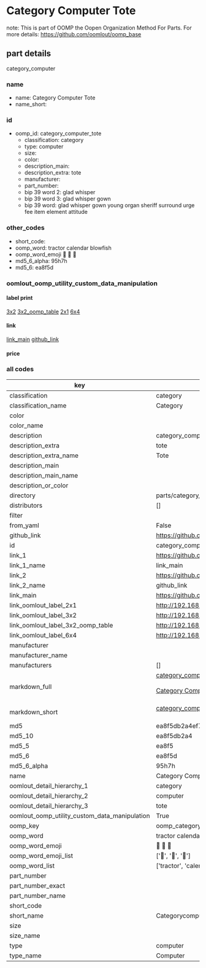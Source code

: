 # Category Computer Tote  

note: This is part of OOMP the Oopen Organization Method For Parts. For more details: https://github.com/oomlout/oomp_base

##  part details



category_computer

### name
* name: Category Computer Tote
* name_short: 
### id
* oomp_id: category_computer_tote
  * classification: category
  * type: computer
  * size: 
  * color: 
  * description_main: 
  * description_extra: tote
  * manufacturer: 
  * part_number: 
  * bip 39 word 2: glad whisper
  * bip 39 word 3: glad whisper gown
  * bip 39 word: glad whisper gown young organ sheriff surround urge fee item element attitude

### other_codes
* short_code: 
* oomp_word: tractor calendar blowfish
* oomp_word_emoji :tractor: :calendar: :blowfish:
* md5_6_alpha: 95h7h
* md5_6: ea8f5d






### oomlout_oomp_utility_custom_data_manipulation
#### label print
[3x2](http://192.168.1.245:1112/?label=oomp%2095h7h)
[3x2_oomp_table](http://192.168.1.107:1112/?label=oomp%2095h7h)
[2x1](http://192.168.1.242:1112/?label=oomp%2095h7h)
[6x4](http://192.168.1.55:1112/?label=oomp%2095h7h)    

#### link

[link_main](https://github.com/oomlout/oomlout_oomp_current_version_messy/tree/main/parts/category_computer_tote) [github_link](https://github.com/oomlout/oomlout_oomp_part_src/tree/main/parts/category_computer_tote)                             

#### price







### all codes 
| key | value |  
| --- | --- |  
| classification | category |  
| classification_name | Category |  
| color |  |  
| color_name |  |  
| description | category_computer |  
| description_extra | tote |  
| description_extra_name | Tote |  
| description_main |  |  
| description_main_name |  |  
| description_or_color |   |  
| directory | parts/category_computer_tote |  
| distributors | [] |  
| filter |  |  
| from_yaml | False |  
| github_link | https://github.com/oomlout/oomlout_oomp_part_src/tree/main/parts/category_computer_tote |  
| id | category_computer_tote |  
| link_1 | https://github.com/oomlout/oomlout_oomp_current_version_messy/tree/main/parts/category_computer_tote |  
| link_1_name | link_main |  
| link_2 | https://github.com/oomlout/oomlout_oomp_part_src/tree/main/parts/category_computer_tote |  
| link_2_name | github_link |  
| link_main | https://github.com/oomlout/oomlout_oomp_current_version_messy/tree/main/parts/category_computer_tote |  
| link_oomlout_label_2x1 | http://192.168.1.242:1112/?label=oomp%2095h7h |  
| link_oomlout_label_3x2 | http://192.168.1.245:1112/?label=oomp%2095h7h |  
| link_oomlout_label_3x2_oomp_table | http://192.168.1.107:1112/?label=oomp%2095h7h |  
| link_oomlout_label_6x4 | http://192.168.1.55:1112/?label=oomp%2095h7h |  
| manufacturer |  |  
| manufacturer_name |  |  
| manufacturers | [] |  
| markdown_full | [category_computer_tote](https://github.com/oomlout/oomlout_oomp_current_version_messy/tree/main/parts/category_computer_tote)<br>[](https://github.com/oomlout/oomlout_oomp_current_version_messy/tree/main/parts/category_computer_tote)<br>[Category Computer Tote](https://github.com/oomlout/oomlout_oomp_current_version_messy/tree/main/parts/category_computer_tote)<br><br> |  
| markdown_short | [category_computer_tote](https://github.com/oomlout/oomlout_oomp_current_version_messy/tree/main/parts/category_computer_tote)<br><br> |  
| md5 | ea8f5db2a4ef7b53164e3ff4ca7ea314 |  
| md5_10 | ea8f5db2a4 |  
| md5_5 | ea8f5 |  
| md5_6 | ea8f5d |  
| md5_6_alpha | 95h7h |  
| name | Category Computer Tote |  
| oomlout_detail_hierarchy_1 | category |  
| oomlout_detail_hierarchy_2 | computer |  
| oomlout_detail_hierarchy_3 | tote |  
| oomlout_oomp_utility_custom_data_manipulation | True |  
| oomp_key | oomp_category_computer_tote |  
| oomp_word | tractor calendar blowfish |  
| oomp_word_emoji | :tractor: :calendar: :blowfish: |  
| oomp_word_emoji_list | [':tractor:', ':calendar:', ':blowfish:'] |  
| oomp_word_list | ['tractor', 'calendar', 'blowfish'] |  
| part_number |  |  
| part_number_exact |  |  
| part_number_name |  |  
| short_code |  |  
| short_name | Categorycomputer |  
| size |  |  
| size_name |  |  
| type | computer |  
| type_name | Computer |  
